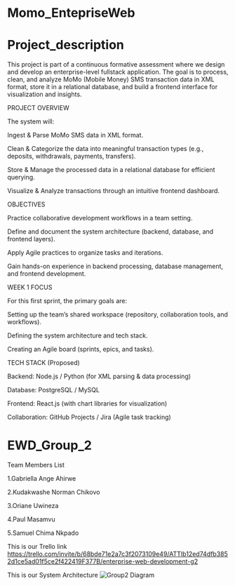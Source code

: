 # Momo_EntepriseWeb

 # Project_description

This project is part of a continuous formative assessment where we design and develop an enterprise-level fullstack application. The goal is to process, clean, and analyze MoMo (Mobile Money) SMS transaction data in XML format, store it in a relational database, and build a frontend interface for visualization and insights.

 PROJECT OVERVIEW

The system will:

Ingest & Parse MoMo SMS data in XML format.

Clean & Categorize the data into meaningful transaction types (e.g., deposits, withdrawals, payments, transfers).

Store & Manage the processed data in a relational database for efficient querying.

Visualize & Analyze transactions through an intuitive frontend dashboard.

 OBJECTIVES

Practice collaborative development workflows in a team setting.

Define and document the system architecture (backend, database, and frontend layers).

Apply Agile practices to organize tasks and iterations.

Gain hands-on experience in backend processing, database management, and frontend development.

 WEEK 1 FOCUS

For this first sprint, the primary goals are:

Setting up the team’s shared workspace (repository, collaboration tools, and workflows).

Defining the system architecture and tech stack.

Creating an Agile board (sprints, epics, and tasks).

 TECH STACK (Proposed)

Backend: Node.js / Python (for XML parsing & data processing)

Database: PostgreSQL / MySQL

Frontend: React.js (with chart libraries for visualization)

Collaboration: GitHub Projects / Jira (Agile task tracking)


 # EWD_Group_2
 Team Members List

1.Gabriella Ange Ahirwe 

2.Kudakwashe Norman Chikovo

3.Oriane Uwineza

4.Paul Masamvu

5.Samuel Chima Nkpado



This is our Trello link
https://trello.com/invite/b/68bde71e2a7c3f2073109e49/ATTIb12ed74dfb3852d1ce5ad01f5ce2f422419F377B/enterprise-web-development-g2


This is our System Architecture
![Group2 Diagram](https://github.com/user-attachments/assets/b4469cf7-86fc-41ea-afc4-4d989a8462e8)
